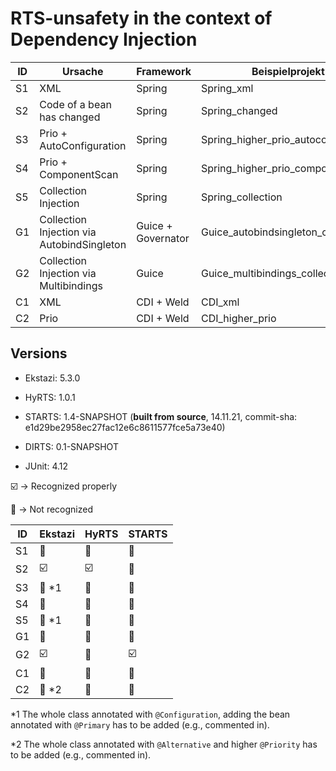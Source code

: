 # RTS-unsafety in the context of Dependency Injection

| ID | Ursache                                    | Framework          | Beispielprojekt                    |
| -- | ------------------------------------------ | ------------------ | ---------------------------------- |
| S1 | XML                                        | Spring             | Spring_xml                         |
| S2 | Code of a bean has changed                 | Spring             | Spring_changed                     |
| S3 | Prio + AutoConfiguration                   | Spring             | Spring_higher_prio_autoconfig      |
| S4 | Prio + ComponentScan                       | Spring             | Spring_higher_prio_component_scan  |
| S5 | Collection Injection                       | Spring             | Spring_collection                  |
| G1 | Collection Injection via AutobindSingleton | Guice + Governator | Guice_autobindsingleton_collection |
| G2 | Collection Injection via Multibindings     | Guice              | Guice_multibindings_collection     |
| C1 | XML                                        | CDI + Weld         | CDI_xml                            | 
| C2 | Prio                                       | CDI + Weld         | CDI_higher_prio                    |

## Versions
- Ekstazi: 5.3.0
- HyRTS: 1.0.1
- STARTS: 1.4-SNAPSHOT (**built from source**, 14.11.21, commit-sha: e1d29be2958ec27fac12e6c8611577fce5a73e40)
- DIRTS: 0.1-SNAPSHOT

- JUnit: 4.12


:ballot_box_with_check: -> Recognized properly

:black_square_button:   -> Not recognized

| ID | Ekstazi                  | HyRTS                   | STARTS                  |
| -- | ------------------------ | ----------------------- | ----------------------- |
| S1 | :black_square_button:    | :black_square_button:   | :black_square_button:   |
| S2 | :ballot_box_with_check:  | :ballot_box_with_check: | :black_square_button:   |
| S3 | :black_square_button: *1 | :black_square_button:   | :black_square_button:   |
| S4 | :black_square_button:    | :black_square_button:   | :black_square_button:   |
| S5 | :black_square_button: *1 | :black_square_button:   | :black_square_button:   |
| G1 | :black_square_button:    | :black_square_button:   | :black_square_button:   |
| G2 | :ballot_box_with_check:  | :black_square_button:   | :ballot_box_with_check: |
| C1 | :black_square_button:    | :black_square_button:   | :black_square_button:   |
| C2 | :black_square_button: *2 | :black_square_button:   | :black_square_button:   |

*1 The whole class annotated with `@Configuration`, adding the bean annotated with `@Primary` has to be added  (e.g., commented in).

*2 The whole class annotated with `@Alternative` and higher `@Priority`  has to be added (e.g., commented in).
